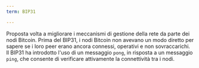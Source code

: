 ```yaml
---
term: BIP31

---
```

Proposta volta a migliorare i meccanismi di gestione della rete da parte dei nodi Bitcoin. Prima del BIP31, i nodi Bitcoin non avevano un modo diretto per sapere se i loro peer erano ancora connessi, operativi e non sovraccarichi. Il BIP31 ha introdotto l'uso di un messaggio `pong`, in risposta a un messaggio `ping`, che consente di verificare attivamente la connettività tra i nodi.